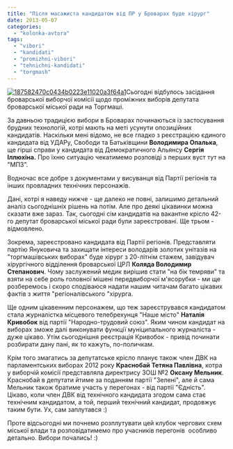 ```yaml
---
title: "Після масажиста кандидатом від ПР у Броварах буде хірург"
date: 2013-05-07
categories: 
  - "kolonka-avtora"
tags: 
  - "vibori"
  - "kandidati"
  - "promizhni-vibori"
  - "tehnichni-kandidati"
  - "torgmash"
---
```


[![187582470c0434b0223e11020a3f64a1](https://mpz.brovary.org/wp-content/uploads/2013/05/187582470c0434b0223e11020a3f64a1.jpg)](https://mpz.brovary.org/wp-content/uploads/2013/05/187582470c0434b0223e11020a3f64a1.jpg)Сьогодні відбулось засідання броварської виборчої комісії щодо проміжних виборів депутата броварської міської ради на Торгмаші.

За давньою традицією вибори в Броварах починаються із застосування брудних технологій, котрі мають на меті усунути опозиційних кандидатів. Наскільки мені відомо, не все гладко з реєстрацією єдиного кандидата від УДАРу, Свободи та Батьківщини **Володимира Опалька**, ще гірші справи у кандидата від Демократичного Альянсу **Сергія Іллюхіна.** Про їхню ситуацію чекатимемо розповіді з перших вуст тут на "МПЗ".

Водночас все добре з документами у висуванця від Партії регіонів та інших провладних технічних персонажів.

Дані, котрі я наведу нижче - ще далеко не повні, залишимо детальний аналіз сьогоднішніх рішень на потім. Але про деякі цікавинки можна сказати вже зараз. Так, сьогодні сім кандидатів на вакантне крісло 42-го депутат броварської міської ради були зареєстровані. Ще трьом - відмовлено.

Зокрема, зареєстровано кандидата від Партії регіонів. Представляти партію Януковича та захищати інтереси володарів золотих унітазів на "торгмашівських виборах" буде хірург з 20-літнім стажем, завідувач хірургічного відділення броварської ЦРЛ **Коляда Володимир Степанович**. Чому заслужений медик вирішив стати "на бік темряви" та взяти на себе роль головної мішені передвиборчої м'ясорубки - ми ще розберемось і скоро сподіваюся надати нашим читачам багато цікавих фактів з життя "регіоналівського "хірурга.

Ще одним цікавенним персонажем, що теж зареєструвався кандидатом стала журналістка місцевого телебрехунця "Наше місто" **Наталія Кривобок** від партії "Народно-трудовий союз". Яким чином кандидат на виборах зможе далі виконувати функції муніципального журналіста - дуже цікаво. Утім сьогоднішня реєстрація Кривобок - привід починати розбирати дану пані, як то кажуть, по-поличкам.

Крім того змагатись за депутатське крісло планує також член ДВК на парламентських виборах 2012 року **Краснобай Тетяна Павлівна**, котра у виборчій комісії представляла директрису ЗОШ №2 **Оксану Мельник**. Краснобай в депутати йтиме за поданням партії "Зелені", але й сама Мельник також братиме участь у перегонах - від партії "Єдність". Цікаво, коли член ДВК від технічного кандидата згодом сама стає технічним кандидатом, а той, перший технічний кандидат, продовжує таким бути. Ух, сам заплутався :)

Проте відсьогодні ми почнемо розплутувати цей клубок чергових схем міської влади та розповідатимемо про учасників перегонів  особливо детально. Вибори почались! :)
